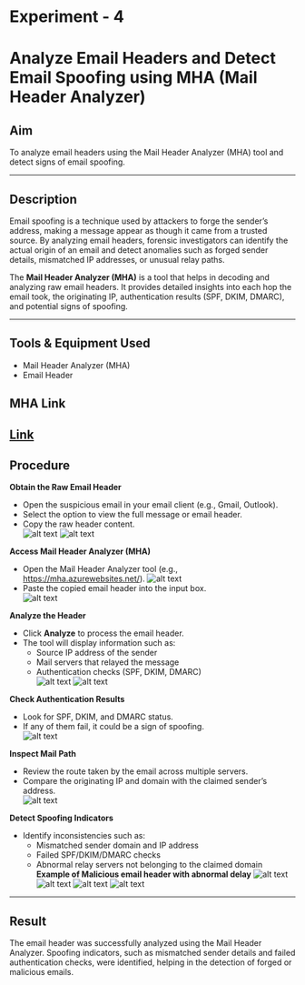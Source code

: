 # Experiment - 4
# Analyze Email Headers and Detect Email Spoofing using MHA (Mail Header Analyzer)  

## Aim  
To analyze email headers using the Mail Header Analyzer (MHA) tool and detect signs of email spoofing.  

---

## Description  
Email spoofing is a technique used by attackers to forge the sender’s address, making a message appear as though it came from a trusted source. By analyzing email headers, forensic investigators can identify the actual origin of an email and detect anomalies such as forged sender details, mismatched IP addresses, or unusual relay paths.  

The **Mail Header Analyzer (MHA)** is a tool that helps in decoding and analyzing raw email headers. It provides detailed insights into each hop the email took, the originating IP, authentication results (SPF, DKIM, DMARC), and potential signs of spoofing.  

---
## Tools & Equipment Used
 - Mail Header Analyzer (MHA)
 - Email Header
## MHA Link
[Link](https://mha.azurewebsites.net/)
---
## Procedure  

**Obtain the Raw Email Header**  
   - Open the suspicious email in your email client (e.g., Gmail, Outlook).  
   - Select the option to view the full message or email header.  
   - Copy the raw header content.  
![alt text](<Output Screenshot/Exp4/Screenshot 2025-09-01 000055.png>)
![alt text](<Output Screenshot/Exp4/Screenshot (81).png>)
     

**Access Mail Header Analyzer (MHA)**  
   - Open the Mail Header Analyzer tool (e.g., https://mha.azurewebsites.net/).
![alt text](<Output Screenshot/Exp4/Screenshot (83).png>)     
   - Paste the copied email header into the input box.  
![alt text](<Output Screenshot/Exp4/Screenshot (84).png>)  

**Analyze the Header**  
   - Click **Analyze** to process the email header.  
   - The tool will display information such as:  
     - Source IP address of the sender  
     - Mail servers that relayed the message  
     - Authentication checks (SPF, DKIM, DMARC)  
![alt text](<Output Screenshot/Exp4/Screenshot (85).png>)
![alt text](<Output Screenshot/Exp4/Screenshot (86).png>)
  

**Check Authentication Results**  
   - Look for SPF, DKIM, and DMARC status.  
   - If any of them fail, it could be a sign of spoofing.  
 ![alt text](<Output Screenshot/Exp4/Screenshot (81.2).png>) 

**Inspect Mail Path**  
   - Review the route taken by the email across multiple servers.  
   - Compare the originating IP and domain with the claimed sender’s address.  
![alt text](<Output Screenshot/Exp4/Screenshot (84.2).png>)  

**Detect Spoofing Indicators**  
   - Identify inconsistencies such as:  
     - Mismatched sender domain and IP address  
     - Failed SPF/DKIM/DMARC checks  
     - Abnormal relay servers not belonging to the claimed domain 
**Example of Malicious email header with abnormal delay**
![alt text](<Output Screenshot/Exp4/Screenshot (86).png>)
![alt text](<Output Screenshot/Exp4/Screenshot (87).png>)
![alt text](<Output Screenshot/Exp4/Screenshot (88).png>)
![alt text](<Output Screenshot/Exp4/Screenshot (89).png>)
---

## Result  
The email header was successfully analyzed using the Mail Header Analyzer. Spoofing indicators, such as mismatched sender details and failed authentication checks, were identified, helping in the detection of forged or malicious emails.  
